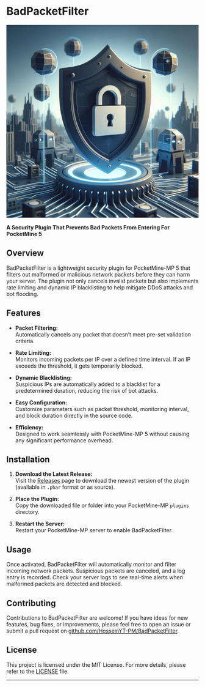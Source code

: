 # BadPacketFilter

<p align="center">
  <img src="assets/logo.png" alt="BadPacketFilter Logo" width="600">
</p>

**A Security Plugin That Prevents Bad Packets From Entering For PocketMine 5**

## Overview

BadPacketFilter is a lightweight security plugin for PocketMine-MP 5 that filters out malformed or malicious network packets before they can harm your server. The plugin not only cancels invalid packets but also implements rate limiting and dynamic IP blacklisting to help mitigate DDoS attacks and bot flooding.

## Features

- **Packet Filtering:**  
  Automatically cancels any packet that doesn’t meet pre-set validation criteria.
  
- **Rate Limiting:**  
  Monitors incoming packets per IP over a defined time interval. If an IP exceeds the threshold, it gets temporarily blocked.
  
- **Dynamic Blacklisting:**  
  Suspicious IPs are automatically added to a blacklist for a predetermined duration, reducing the risk of bot attacks.
  
- **Easy Configuration:**  
  Customize parameters such as packet threshold, monitoring interval, and block duration directly in the source code.
  
- **Efficiency:**  
  Designed to work seamlessly with PocketMine-MP 5 without causing any significant performance overhead.

## Installation

1. **Download the Latest Release:**  
   Visit the [Releases](https://github.com/HosseinYT-PM/BadPacketFilter/releases) page to download the newest version of the plugin (available in `.phar` format or as source).

2. **Place the Plugin:**  
   Copy the downloaded file or folder into your PocketMine-MP `plugins` directory.

3. **Restart the Server:**  
   Restart your PocketMine-MP server to enable BadPacketFilter.


## Usage

Once activated, BadPacketFilter will automatically monitor and filter incoming network packets. Suspicious packets are canceled, and a log entry is recorded. Check your server logs to see real-time alerts when malformed packets are detected and blocked.

## Contributing

Contributions to BadPacketFilter are welcome! If you have ideas for new features, bug fixes, or improvements, please feel free to open an issue or submit a pull request on [github.com/HosseinYT-PM/BadPacketFilter](https://github.com/HosseinYT-PM/BadPacketFilter).

## License

This project is licensed under the MIT License. For more details, please refer to the [LICENSE](LICENSE) file.

---

